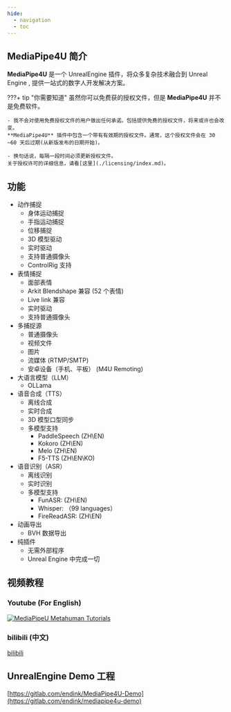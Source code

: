 ```yaml
---
hide:
  - navigation
  - toc
---
```


## MediaPipe4U 简介

**MediaPipe4U** 是一个 UnrealEngine 插件，将众多复杂技术融合到 Unreal Engine , 提供一站式的数字人开发解决方案。

???+ tip "你需要知道"
    虽然你可以免费获的授权文件，但是 **MediaPipe4U** 并不是免费软件。   

    - 我不会对使用免费授权文件的用户做出任何承诺。包括提供免费的授权文件，将来或许也会改变。     
    **MediaPipe4U** 插件中包含一个带有有效期的授权文件。通常，这个授权文件会在 30 ~60 天后过期(从新版发布的日期开始)。

    - 换句话说，每隔一段时间必须更新授权文件。     
    关于授权许可的详细信息，请看[这里](./licensing/index.md)。




## 功能

- 动作捕捉
  - 身体运动捕捉
  - 手指运动捕捉
  - 位移捕捉
  - 3D 模型驱动
  - 实时驱动
  - 支持普通摄像头
  - ControlRig 支持
- 表情捕捉
  - 面部表情
  - Arkit Blendshape 兼容 (52 个表情) 
  - Live link 兼容
  - 实时驱动
  - 支持普通摄像头
- 多捕捉源
  - 普通摄像头
  - 视频文件
  - 图片
  - 流媒体 (RTMP/SMTP)
  - 安卓设备（手机、平板） (M4U Remoting)
- 大语言模型（LLM）
  - OLLama
- 语音合成（TTS）
  - 离线合成
  - 实时合成
  - 3D 模型口型同步
  - 多模型支持
    - PaddleSpeech (ZH\EN)
    - Kokoro (ZH\EN)
    - Melo (ZH\EN)
    - F5-TTS (ZH\EN\KO)
- 语音识别（ASR）
  - 离线识别
  - 实时识别
  - 多模型支持
    - FunASR: (ZH\EN)
    - Whisper: （99 languages）
    - FireReadASR: (ZH\EN)
- 动画导出
  - BVH 数据导出 
- 纯插件
  - 无需外部程序
  - Unreal Engine 中完成一切

## 视频教程

### Youtube (For English)  

[![MediaPipeU Metahuman Tutorials](https://res.cloudinary.com/marcomontalbano/image/upload/v1680609544/video_to_markdown/images/youtube--XLmKnG6UMzo-c05b58ac6eb4c4700831b2b3070cd403.jpg)](https://www.youtube.com/watch?v=XLmKnG6UMzo "MediaPipeU Metahuman Tutorials")


### bilibili (中文)   

[bilibili](https://www.bilibili.com/video/BV1124y157hz/)

## UnrealEngine Demo 工程

[https://gitlab.com/endink/MediaPipe4U-Demo](https://gitlab.com/endink/mediapipe4u-demo)

